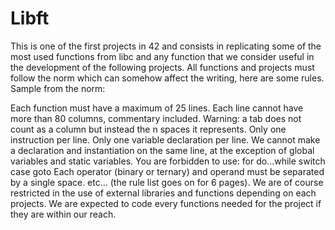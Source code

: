 # Libft
This is one of the first projects in 42 and consists in replicating some of the most used functions from libc and any function that we consider useful in the development of the following projects.
All functions and projects must follow the norm which can somehow affect the writing, here are some rules.
Sample from the norm:

Each function must have a maximum of 25 lines.
Each line cannot have more than 80 columns, commentary included. Warning: a tab does not count as a column but instead the n spaces it represents.
Only one instruction per line.
Only one variable declaration per line.
We cannot make a declaration and instantiation on the same line, at the exception of global variables and static variables.
You are forbidden to use:
for
do...while
switch
case
goto
Each operator (binary or ternary) and operand must be separated by a single space.
etc... (the rule list goes on for 6 pages).
We are of course restricted in the use of external libraries and functions depending on each projects. We are expected to code every functions needed for the project if they are within our reach.
